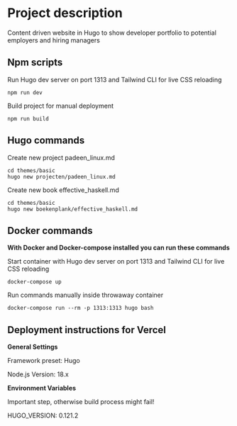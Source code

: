# Project description

Content driven website in Hugo to show developer portfolio to potential employers and hiring managers

## Npm scripts

Run Hugo dev server on port 1313 and Tailwind CLI for live CSS reloading

```
npm run dev
```

Build project for manual deployment

```
npm run build
```

## Hugo commands

Create new project padeen_linux.md

```
cd themes/basic
hugo new projecten/padeen_linux.md
```

Create new book effective_haskell.md

```
cd themes/basic
hugo new boekenplank/effective_haskell.md
```

## Docker commands

**With Docker and Docker-compose installed you can run these commands**

Start container with Hugo dev server on port 1313 and Tailwind CLI for live CSS reloading

```
docker-compose up
```

Run commands manually inside throwaway container

```
docker-compose run --rm -p 1313:1313 hugo bash
```

## Deployment instructions for Vercel

**General Settings**

Framework preset: Hugo

Node.js Version: 18.x

**Environment Variables**

Important step, otherwise build process might fail!

HUGO_VERSION: 0.121.2

